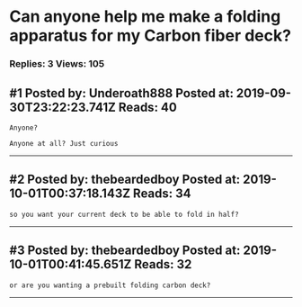 # Can anyone help me make a folding apparatus for my Carbon fiber deck?

### Replies: 3 Views: 105

## \#1 Posted by: Underoath888 Posted at: 2019-09-30T23:22:23.741Z Reads: 40

```
Anyone?

Anyone at all? Just curious
```

---
## \#2 Posted by: thebeardedboy Posted at: 2019-10-01T00:37:18.143Z Reads: 34

```
so you want your current deck to be able to fold in half?
```

---
## \#3 Posted by: thebeardedboy Posted at: 2019-10-01T00:41:45.651Z Reads: 32

```
or are you wanting a prebuilt folding carbon deck?
```

---
